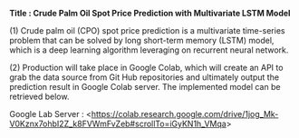 **Title : Crude Palm Oil Spot Price Prediction with Multivariate LSTM Model**

(1) Crude palm oil (CPO) spot price prediction is a multivariate time-series problem that can be solved by long short-term memory (LSTM) model, which is a deep learning algorithm leveraging on recurrent neural network.

(2) Production will take place in Google Colab, which will create an API to grab the data source from Git Hub repositories and ultimately output the prediction result in Google Colab server. The implemented model can be retrieved below.

Google Lab Server : <<https://colab.research.google.com/drive/1jog_Mk-V0Kznx7ohbI2Z_k8FVWmFvZeb#scrollTo=iGyKN1h_VMqa>>


